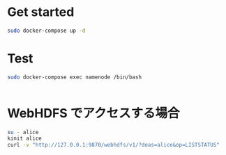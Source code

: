# Get started

```sh
sudo docker-compose up -d
```

# Test


```sh
sudo docker-compose exec namenode /bin/bash
```

```sh

```

# WebHDFS でアクセスする場合

```sh
su - alice
kinit alice
curl -v "http://127.0.0.1:9870/webhdfs/v1/?doas=alice&op=LISTSTATUS"
```
